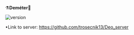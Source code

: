 ⚗️<b>Deméter</b>🌿

![version](https://img.shields.io/badge/Done-43%25-lightgreen)

•Link to server: https://github.com/trosecnik13/Deo_server
